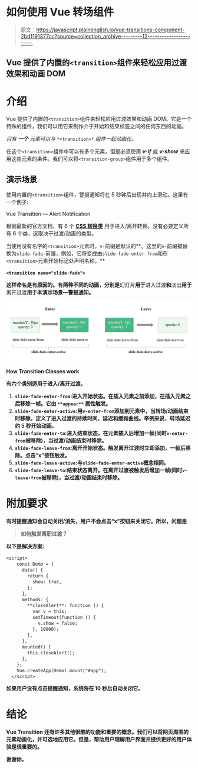 # 如何使用 Vue 转场组件

> 原文：<https://javascript.plainenglish.io/vue-transitions-component-2bd1191377cc?source=collection_archive---------12----------------------->

## Vue 提供了内置的`<transition>`组件来轻松应用过渡效果和动画 DOM

# 介绍

Vue 提供了内置的`<transition>`组件来轻松应用过渡效果和动画 DOM。它是一个特殊的组件，我们可以用它来制作介于开始和结束标签之间的任何东西的动画。

*只有* ***一个*** *元素可以与* `*<transition>*` *组件一起动画化。*

在这个`<transition>`组件中可以有多个元素，但是必须使用 ***v-if*** 或 ***v-show*** 来应用这些元素的条件。我们可以将`<transition-group>`组件用于多个组件。

## **演示场景**

使用内置的`<transition>`组件，警报通知将在 5 秒钟后出现并向上滑动。这里有一个例子:

Vue Transition — Alert Notification

根据最新的官方文档，有 6 个 [**CSS 转换类**](https://v3.vuejs.org/guide/transitions-enterleave.html#transition-classes) 用于进入/离开转换。没有必要定义所有 6 个类，这取决于过渡/动画的类型。

当使用没有名字的`<transition>`元素时，`v-`前缀是默认的**。这里的`v-`前缀被替换为`slide-fade-`前缀，例如，它将变成由`slide-fade-enter-from`和在`<transition>`元素开始标记处声明名称。**

**`<transition name="slide-fade">`**

**这样命名是有原因的。有两种不同的动画，分别是**幻灯片**用于**进入过渡**和**淡出**用于**离开过渡**用于本演示场景—警报通知。**

**![](img/7263d74a598813ec089fd2ed9812fa6e.png)**

**How Transition Classes work**

**有六个类别适用于进入/离开过渡。**

1.  **`slide-fade-enter-from`:进入开始状态。在插入元素之前添加，在插入元素之后移除一帧。**它由** `**appear**` **属性触发。****
2.  **`slide-fade-enter-active`:用`v-enter-from`添加到元素中，当转场/动画结束时移除。定义了进入过渡的持续时间、延迟和缓和曲线。**举例来说，转场延迟约 5 秒开始动画。****
3.  **`slide-fade-enter-to`:进入结束状态。在元素插入后增加一帧(同时`v-enter-from`被移除)，当过渡/动画结束时移除。**
4.  **`slide-fade-leave-from`:离开开始状态。触发离开过渡时立即添加，一帧后移除。**点击“x”按钮触发。****
5.  **`slide-fade-leave-active`:与`slide-fade-enter-active`概念相同。**
6.  **`slide-fade-leave-to`:结束状态离开。在离开过渡被触发后增加一帧(同时`v-leave-from`被移除)，当过渡/动画结束时移除。**

# ****附加要求****

**有时提醒通知会自动关闭/消失，用户不会点击“x”按钮来关闭它。所以，问题是**

> **如何触发离职过渡？**

**以下是解决方案:**

```
<script>
    const Demo = {
      data() {
        return {
          show: true,
        };
      },
      methods: {
        **closeAlert**: function () {
          var v = this;
          setTimeout(function () {
            v.show = false;
          }, 10000);
        },
      },
      mounted() {
        this.closeAlert();
      },
    };
    Vue.createApp(Demo).mount("#app");
  </script>
```

**如果用户没有点击提醒通知，系统将在 10 秒后自动关闭它。**

# **结论**

**Vue Transition 还有许多其他很酷的功能和重要的概念。我们可以将网页周围的元素动画化，并可选地应用它。但是，帮助用户理解用户界面并提供更好的用户体验是很重要的。**

**谢谢你。**